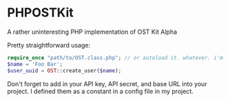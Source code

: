# PHPOSTKit
A rather uninteresting PHP implementation of OST Kit Alpha

Pretty straightforward usage:

```php
require_once "path/to/OST.class.php"; // or autoload it. whatever. i'm not your mum.
$name = 'Foo Bar';
$user_uuid = OST::create_user($name);
```

Don't forget to add in your API key, API secret, and base URL into your project. I defined them as a constant in a config file in my project.
